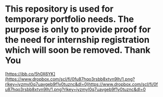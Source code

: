 # This repository is used for temporary portfolio needs. The purpose is only to provide proof for the need for internship registration which will soon be removed. Thank You

[https://ibb.co/5h0X6YK](https://www.dropbox.com/scl/fi/0fu87hqo3rsbb8xtvn9lh/1.png?rlkey=iyzmyl0q7uavgeb9f1y0tuznc&dl=0)https://www.dropbox.com/scl/fi/0fu87hqo3rsbb8xtvn9lh/1.png?rlkey=iyzmyl0q7uavgeb9f1y0tuznc&dl=0

